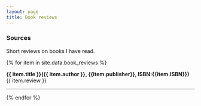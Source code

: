 ```yaml
---
layout: page
title: Book reviews
---
```


### Sources

Short reviews on books I have read.

{% for item in site.data.book_reviews %}
    <div><strong>{{ item.title }}({{ item.author }}, {{item.publisher}}, ISBN:{{item.ISBN}}) </strong>
    {{ item.review }}</div>
    <hr/>
{% endfor %}

